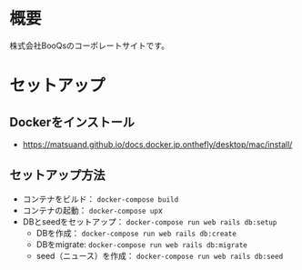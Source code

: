 # 概要
株式会社BooQsのコーポレートサイトです。

# セットアップ

## Dockerをインストール
- https://matsuand.github.io/docs.docker.jp.onthefly/desktop/mac/install/

## セットアップ方法
- コンテナをビルド： `docker-compose build`
- コンテナの起動： `docker-compose up`x
- DBとseedをセットアップ： `docker-compose run web rails db:setup`
  - DBを作成： `docker-compose run web rails db:create`
  - DBをmigrate: `docker-compose run web rails db:migrate`
  - seed（ニュース）を作成： `docker-compose run web rails db:seed`

